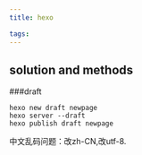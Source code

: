 ```yaml
---
title: hexo

tags:
---
```

## solution and methods
###draft
```
hexo new draft newpage
hexo server --draft
hexo publish draft newpage

```
中文乱码问题：改zh-CN,改utf-8.